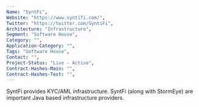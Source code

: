 ```yaml
--- 
Name: "SyntFi", 
Website: "https://www.syntifi.com/", 
Twitter: "https://twitter.com/SyntiFi", 
Architecture: "Infrastructure",
Segment: "Software House",
Category: "",
Application-Category: "",
Tags: "Software House",
Contact: "",
Project-Status: "Live - Active",
Contract-Hashes-Main: "",
Contract-Hashes-Test: "",
--- 
```

<!--lang:en--> 
SyntFi provides KYC/AML infrastructure. SyntFi (along with StormEye) are important Java based infrastructure providers.
<!--lang:es--] 
<!--lang:de--] 
<!--lang:fr--] 
<!--lang:pl--] 
<!--lang:uk--] 
[!--lang:*--> 
